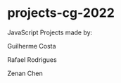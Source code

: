 # projects-cg-2022
JavaScript Projects made by:
  
  Guilherme Costa
  
  Rafael Rodrigues  
  
  Zenan Chen  
  
  

